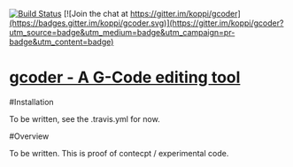 [![Build Status](https://travis-ci.org/koppi/gcoder.png?branch=master)](https://travis-ci.org/koppi/gcoder) [![Join the chat at https://gitter.im/koppi/gcoder](https://badges.gitter.im/koppi/gcoder.svg)](https://gitter.im/koppi/gcoder?utm_source=badge&utm_medium=badge&utm_campaign=pr-badge&utm_content=badge)

[gcoder - A G-Code editing tool](http://github.com/koppi/gcoder)
===================================

#Installation

To be written, see the .travis.yml for now.

#Overview

To be written. This is proof of contecpt / experimental code.
